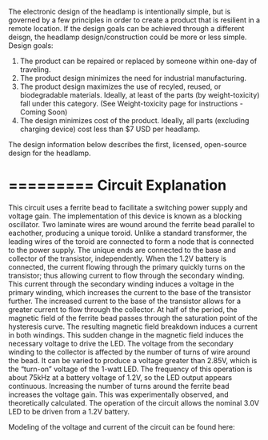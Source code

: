The electronic design of the headlamp is intentionally simple, but is governed by a few principles in order to create a product that is resilient in a remote location. 
If the design goals can be achieved through a different deisgn, the headlamp design/construction could be more 
or less simple.  Design goals: 
1. The product can be repaired or replaced by someone within one-day of traveling. 
2. The product design minimizes the need for industrial manufacturing. 
3. The product design maximizes the use of recyled, reused, or biodegradable materials. Ideally, at least of the parts (by weight-toxicity) fall under this category. (See Weight-toxicity page for instructions - Coming Soon)  
4. The design minimizes cost of the product. Ideally, all parts (excluding charging device) cost less than $7 USD per headlamp.

The design information below describes the first, licensed, open-source design for the headlamp. 

=========
Circuit Explanation
=========
This circuit uses a ferrite bead to facilitate a switching power supply and voltage gain. The implementation of this
device is known as a blocking oscillator. Two laminate wires are wound around the ferrite bead parallel to eachother,
producing a unique toroid. Unlike a standard transformer, the leading wires of the toroid are connected to form a
node that is connected to the power supply. The unique ends are connected to the base and collector of the 
transistor, independently. When the 1.2V battery is connected, the current flowing through the primary quickly turns on the transistor; thus allowing current to flow through the secondary winding. This current through the secondary
winding induces a voltage in the primary winding, which increases the current to the base of the transistor further.
The increased current to the base of the transistor allows for a greater current to flow through the collector. At
half of the period, the magnetic field of the ferrite bead passes through the saturation point of the hysteresis
curve. The resulting magnetic field breakdown induces a current in both windings. This sudden change in the magnetic
field induces the necessary voltage to drive the LED. The voltage from the secondary winding to the collector is
affected by the number of turns of wire around the bead. It can be varied to produce a voltage greater than 2.85V,
which is the “turn-on” voltage of the 1-watt LED. The frequency of this operation is about 75kHz at a battery voltage
of 1.2V, so the LED output appears continuous. Increasing the number of turns around the ferrite bead increases the
voltage gain. This was experimentally observed, and theoretically calculated. The operation of the circuit allows the
nominal 3.0V LED to be driven from a 1.2V battery. 

Modeling of the voltage and current of the circuit can be found here: 
